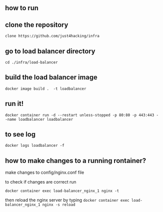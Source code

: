 ## how to run

## clone the repository
`clone https://github.com/just4hacking/infra`

## go to load balancer directory
`cd ./infra/load-balancer`

## build the load balancer image
`docker image build .  -t loadbalancer`

## run it!
`docker container run -d --restart unless-stopped -p 80:80 -p 443:443 --name loadbalancer loadbalancer`

## to see log
`docker logs loadbalancer -f`

## how to make changes to a running rontainer?

make changes to config/nginx.conf file

to check if changes are correct run

`docker container exec load-balancer_nginx_1 nginx -t`


then reload the nginx server by typing
`docker container exec load-balancer_nginx_1 nginx -s reload`